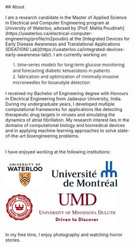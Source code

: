<style type='text/css'>
  * {
    list-style: none;
    text-decoration: none;
    margin: 0;
    padding: 0;
    box-sizing: border-box;
    font-family: 'Open Sans', sans-serif;
  }
  /*body {
    background: #f5f6fa;
  }
  .wrapper .sidebar{
    background: rgb(5, 68, 104);
    position: fixed;
    top: 0;
    left: 0;
    width: 150px;
    height: 100%;
    padding: 20px 0;
    transition: all 0.5s ease;
  }
  .wrapper .sidebar ul li{
    display: inline;
  }
  .wrapper .sidebar ul li a{
    display: block;
    padding: 13px 30px;
    border-bottom: 1px solid #000;
    color: rgb(241, 237, 237);
    font-size: 15px;
    font-family: 'Lucida Grande'
    position: relative;
  }
  .wrapper .sidebar ul li a .icon{
    color: #dee4ec;
    width: 30px;
    display: inline-block;
  }
  .wrapper .sidebar ul li a:hover,
  .wrapper .sidebar ul li a.active{
    color: #0c7db1;
    background:white;
    border-right: 2px solid rgb(5, 68, 104);
  }
  .wrapper .sidebar ul li a:hover .icon,
  .wrapper .sidebar ul li a.active .icon{
    color: #0c7db1;
  }
  .wrapper .sidebar ul li a:hover:before,
  .wrapper .sidebar ul li a.active:before{
    display: block;
  }
  .wrapper .content{
    display: inline-block;
    margin-left: 0px;
  } */
</style>

<div class="wrapper">
        <!--<div class="sidebar">
           <ul>
                <li>
                    <a href="https://subhamoybiswas.github.io/home/" class="active">
                        <span class="item">About</span>
                    </a>
                </li>
                <li>
                    <a href="https://subhamoybiswas.github.io/home/projects.html">
                        <span class="item">Projects</span>
                    </a>
                </li>
                <li>
                    <a href="https://subhamoybiswas.github.io/home/publications.html">
                        <span class="item">Publications</span>
                    </a>
                </li>
                <li>
                    <a href="https://subhamoybiswas.github.io/home/awards.html">
                        <span class="item">Awards</span>
                    </a>
                </li>
                <li>
                    <a href="https://subhamoybiswas.github.io/home/CV.html">
                        <span class="item">CV</span>
                    </a>
                </li>
                <li>
                    <a href="https://www.instagram.com/pixels.life/">
                        <span class="item">Photography</span>
                    </a>
                </li>
                <li>
                    <a href="https://subhamoybiswas.github.io/home/contact.html">
                        <span class="item">Contact</span>
                    </a>
                </li>
            </ul>
        </div> 
        <div class="content">
            Hi, I am Subhamoy!<br>
            I am a research candidate in the Master of Applied Science in Electrical and Computer Engineering program at University of Waterloo, advised by <a href="https://uwaterloo.ca/electrical-computer-engineering/profile/m2poudin">Prof. Mahla Poudineh</a> at the <a href="https://uwaterloo.ca/integrated-devices-early-awareness-lab/">Integrated Devices for Early Disease Awareness and Translational Applications (IDEATION) Lab</a>. I am currently working on:<br>
            <br>1. time-series models for long-term glucose monitoring and forecasting diabetic ketoacidosis in patients
            <br>2. fabrication and optimization of minimally-invasive microneedles for bioanalyte detection
            <br>
            <br>
            <br>I received my Bachelor of Engineering degree with Honours in Electrical Engineering from Jadavpur University, India. During my undergraduate years, I developed multiple computational frameworks for applications like detecting therapeutic drug targets in viruses and simulating the dynamics of atrial fibrillation. My research interest lies in the domains of computational biology and biomedical devices and in applying machine learning approaches to solve state-of-the-art bioengineering problems.
            <br>
            <br>
            <br>I have enjoyed working at the following institutions:
            <br>
            <br>
            <img src="UW_logo.png" alt="alt text" height="80" align="middle"/>    <img src="UdeM_logo.png" alt="alt text" height="80" align="middle"/>    <img src="JU_logo.png" alt="alt text" height="80" align="middle"/>
            <br>
            <br>
            <br>In my free time, I enjoy photography and watching horror stories.
            <br>
            <br>
        </div> -->
</div>
<!-- ### [Publications](publications.md)  |  [Projects](projects.md)  |  [Awards](awards.md)  |  [CV](CV.md) -->
## About
<br>
<br>
I am a research candidate in the Master of Applied Science in Electrical and Computer Engineering program at University of Waterloo, advised by [Prof. Mahla Poudineh](https://uwaterloo.ca/electrical-computer-engineering/profile/m2poudin) at the [Integrated Devices for Early Disease Awareness and Translational Applications (IDEATION) Lab](https://uwaterloo.ca/integrated-devices-early-awareness-lab/). I am currently working on:
<br>
<ul>
   <li> 1. time-series models for long-term glucose monitoring and forecasting diabetic ketoacidosis in patients</li>
   <li> 2. fabrication and optimization of minimally-invasive microneedles for bioanalyte detection</li>
</ul>
<br>
I received my Bachelor of Engineering degree with Honours in Electrical Engineering from Jadavpur University, India. During my undergraduate years, I developed multiple computational frameworks for applications like detecting therapeutic drug targets in viruses and simulating the dynamics of atrial fibrillation. My research interest lies in the domains of computational biology and biomedical devices and in applying machine learning approaches to solve state-of-the-art bioengineering problems.
<br>
<br>
<br>I have enjoyed working at the following institutions:
<br>
<br>
<img src="UW_logo.png" alt="alt text" height="90" align="middle"/>&emsp;    <img src="UdeM_logo.png" alt="alt text" height="90" align="middle"/>
<br>
<br>
<img src="JU_logo.png" alt="alt text" height="90" align="middle"/>&emsp;    <img src="UMDuluth_logo.png" alt="alt text" height="90" align="middle"/>
<br>
<br>
<br>In my free time, I enjoy photography and watching horror stories.
<br>
<br>
<br>
<!-- ### <a href="mailto:s2biswas@uwaterloo.ca" target="_top">Email</a> | <a href="https://github.com/SubhamoyBiswas/" target="_top">GitHub</a> | <a href="https://www.linkedin.com/in/subhamoy-biswas-16869316a/" target="_top">LinkedIn</a> | <a href="https://scholar.google.ca/citations?user=bHMeN1UAAAAJ&hl=en" target="_top">Google Scholar</a> | <a href="https://www.instagram.com/__subhamoy.b/" target="_top">Instagram</a>
<br>
<br> -->
